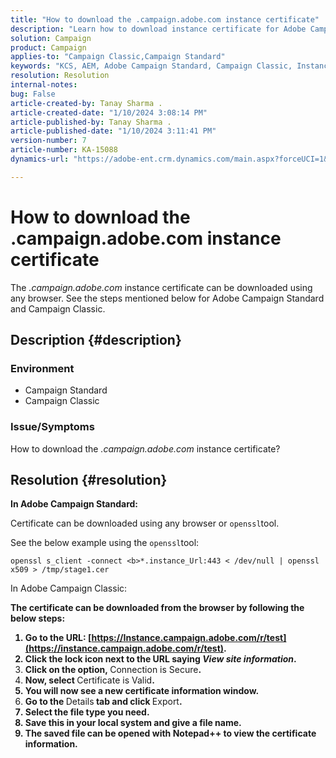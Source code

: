 ```yaml
---
title: "How to download the .campaign.adobe.com instance certificate"
description: "Learn how to download instance certificate for Adobe Campaign Standard and Campaign Classic."
solution: Campaign
product: Campaign
applies-to: "Campaign Classic,Campaign Standard"
keywords: "KCS, AEM, Adobe Campaign Standard, Campaign Classic, Instance Certificate, .campaign.adobe.com"
resolution: Resolution
internal-notes: 
bug: False
article-created-by: Tanay Sharma .
article-created-date: "1/10/2024 3:08:14 PM"
article-published-by: Tanay Sharma .
article-published-date: "1/10/2024 3:11:41 PM"
version-number: 7
article-number: KA-15088
dynamics-url: "https://adobe-ent.crm.dynamics.com/main.aspx?forceUCI=1&pagetype=entityrecord&etn=knowledgearticle&id=e7004411-caaf-ee11-a569-6045bd006e5a"

---
```

# How to download the .campaign.adobe.com instance certificate


The *.campaign.adobe.com* instance certificate can be downloaded using any browser. See the steps mentioned below for Adobe Campaign Standard and Campaign Classic.

## Description {#description}


### Environment

- Campaign Standard
- Campaign Classic


### Issue/Symptoms

How to download the *.campaign.adobe.com* instance certificate?


## Resolution {#resolution}


<b>In Adobe Campaign Standard:</b>

Certificate can be downloaded using any browser or `openssl`tool.

 See the below example using the `openssl`tool:


```
openssl s_client -connect <b>*.instance_Url:443 < /dev/null | openssl x509 > /tmp/stage1.cer
```




</b>In Adobe Campaign Classic:<b>

The certificate can be downloaded from the browser by following the below steps:

1. Go to the URL: [https://Instance.campaign.adobe.com/r/test](https://instance.campaign.adobe.com/r/test).
2. Click the lock icon next to the URL saying *View site information*.
3. Click on the option, </b>Connection is Secure<b>.
4. Now, select </b>Certificate is Valid<b>.
5. You will now see a new certificate information window.
6. Go to the </b>Details<b> tab and click </b>Export<b>.
7. Select the file type you need.
8. Save this in your local system and give a file name.
9. The saved file can be opened with Notepad++ to view the certificate information.



